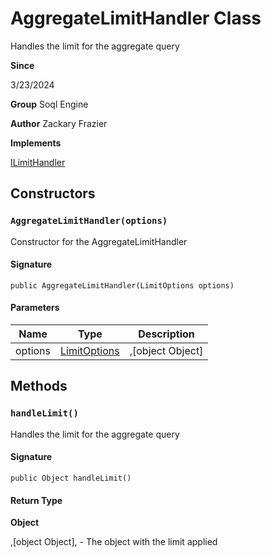# AggregateLimitHandler Class

Handles the limit for the aggregate query

**Since** 

3/23/2024

**Group** Soql Engine

**Author** Zackary Frazier

**Implements**

[ILimitHandler](ILimitHandler.md)

## Constructors
### `AggregateLimitHandler(options)`

Constructor for the AggregateLimitHandler

#### Signature
```apex
public AggregateLimitHandler(LimitOptions options)
```

#### Parameters
| Name | Type | Description |
|------|------|-------------|
| options | [LimitOptions](LimitOptions.md) | ,[object Object] |

## Methods
### `handleLimit()`

Handles the limit for the aggregate query

#### Signature
```apex
public Object handleLimit()
```

#### Return Type
**Object**

,[object Object], - The object with the limit applied